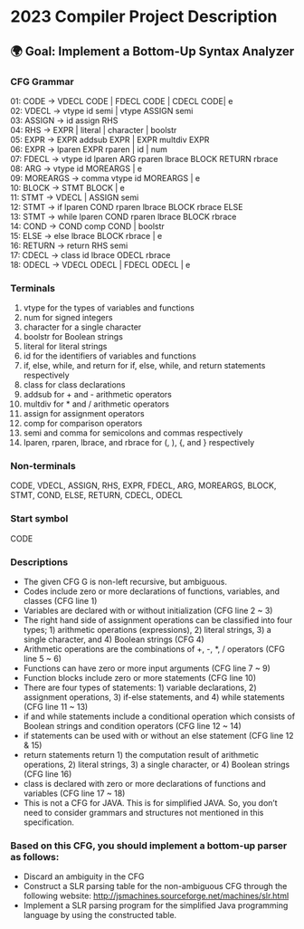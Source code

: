 # 2023 Compiler Project Description
## 🌍 Goal: Implement a Bottom-Up Syntax Analyzer
### CFG Grammar
01: CODE → VDECL CODE | FDECL CODE | CDECL CODE| e   
02: VDECL → vtype id semi | vtype ASSIGN semi    
03: ASSIGN → id assign RHS    
04: RHS → EXPR | literal | character | boolstr    
05: EXPR → EXPR addsub EXPR | EXPR multdiv EXPR    
06: EXPR → lparen EXPR rparen | id | num    
07: FDECL → vtype id lparen ARG rparen lbrace BLOCK RETURN rbrace    
08: ARG → vtype id MOREARGS | e     
09: MOREARGS → comma vtype id MOREARGS | e    
10: BLOCK → STMT BLOCK | e    
11: STMT → VDECL | ASSIGN semi    
12: STMT → if lparen COND rparen lbrace BLOCK rbrace ELSE     
13: STMT → while lparen COND rparen lbrace BLOCK rbrace     
14: COND → COND comp COND | boolstr    
15: ELSE → else lbrace BLOCK rbrace | e     
16: RETURN → return RHS semi     
17: CDECL → class id lbrace ODECL rbrace    
18: ODECL → VDECL ODECL | FDECL ODECL | e    

### Terminals
1. vtype for the types of variables and functions
2. num for signed integers
3. character for a single character
4. boolstr for Boolean strings
5. literal for literal strings
6. id for the identifiers of variables and functions
7. if, else, while, and return for if, else, while, and return statements respectively
8. class for class declarations 
9. addsub for + and - arithmetic operators
10. multdiv for * and / arithmetic operators
11. assign for assignment operators
12. comp for comparison operators
13. semi and comma for semicolons and commas respectively
14. lparen, rparen, lbrace, and rbrace for (, ), {, and } respectively

### Non-terminals
CODE, VDECL, ASSIGN, RHS, EXPR, FDECL, ARG, MOREARGS, BLOCK, STMT, COND, ELSE, 
RETURN, CDECL, ODECL
### Start symbol
CODE

### Descriptions
- The given CFG G is non-left recursive, but ambiguous. 
- Codes include zero or more declarations of functions, variables, and classes (CFG line 1)
- Variables are declared with or without initialization (CFG line 2 ~ 3)
- The right hand side of assignment operations can be classified into four types; 1) arithmetic 
operations (expressions), 2) literal strings, 3) a single character, and 4) Boolean strings (CFG 4)
- Arithmetic operations are the combinations of +, -, *, / operators (CFG line 5 ~ 6)
- Functions can have zero or more input arguments (CFG line 7 ~ 9)
- Function blocks include zero or more statements (CFG line 10)
- There are four types of statements: 1) variable declarations, 2) assignment operations, 3) if-else statements, and 4) while statements (CFG line 11 ~ 13)
- if and while statements include a conditional operation which consists of Boolean strings 
and condition operators (CFG line 12 ~ 14)
- if statements can be used with or without an else statement (CFG line 12 & 15)
- return statements return 1) the computation result of arithmetic operations, 2) literal strings, 3) a single character, or 4) Boolean strings (CFG line 16)
- class is declared with zero or more declarations of functions and variables (CFG line 17 ~ 18)
- This is not a CFG for JAVA. This is for simplified JAVA. So, you don’t need to consider grammars and structures not mentioned in this specification.

### Based on this CFG, you should implement a bottom-up parser as follows:
- Discard an ambiguity in the CFG
- Construct a SLR parsing table for the non-ambiguous CFG through the following website: 
<a href="http://jsmachines.sourceforge.net/machines/slr.html"> http://jsmachines.sourceforge.net/machines/slr.html </a>
- Implement a SLR parsing program for the simplified Java programming language by using the 
constructed table.
